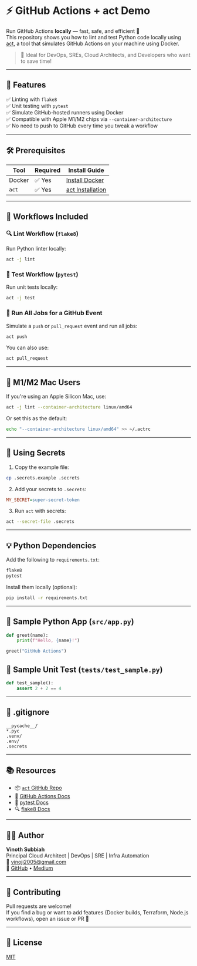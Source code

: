 # ⚡️ GitHub Actions + act Demo

Run GitHub Actions **locally** — fast, safe, and efficient 🚀  
This repository shows you how to lint and test Python code locally using [act](https://github.com/nektos/act), a tool that simulates GitHub Actions on your machine using Docker.

> 🎯 Ideal for DevOps, SREs, Cloud Architects, and Developers who want to save time!

---

## 📌 Features

✅ Linting with `flake8`  
✅ Unit testing with `pytest`  
✅ Simulate GitHub-hosted runners using Docker  
✅ Compatible with Apple M1/M2 chips via `--container-architecture`  
✅ No need to push to GitHub every time you tweak a workflow

---

## 🛠️ Prerequisites

| Tool    | Required | Install Guide                              |
|---------|----------|--------------------------------------------|
| Docker  | ✅ Yes    | [Install Docker](https://docs.docker.com/get-docker/) |
| `act`   | ✅ Yes    | [act Installation](https://github.com/nektos/act#installation) |

---

## 🧪 Workflows Included

### 🔍 Lint Workflow (`flake8`)
Run Python linter locally:

```bash
act -j lint
```

### 🧪 Test Workflow (`pytest`)
Run unit tests locally:

```bash
act -j test
```

### 🧠 Run All Jobs for a GitHub Event
Simulate a `push` or `pull_request` event and run all jobs:

```bash
act push
```

You can also use:

```bash
act pull_request
```

---

## 🍎 M1/M2 Mac Users

If you're using an Apple Silicon Mac, use:

```bash
act -j lint --container-architecture linux/amd64
```

Or set this as the default:

```bash
echo "--container-architecture linux/amd64" >> ~/.actrc
```

---

## 🔐 Using Secrets

1. Copy the example file:

```bash
cp .secrets.example .secrets
```

2. Add your secrets to `.secrets`:

```ini
MY_SECRET=super-secret-token
```

3. Run `act` with secrets:

```bash
act --secret-file .secrets
```

---

## 💡 Python Dependencies

Add the following to `requirements.txt`:

```txt
flake8
pytest
```

Install them locally (optional):

```bash
pip install -r requirements.txt
```

---

## 📝 Sample Python App (`src/app.py`)

```python
def greet(name):
    print(f"Hello, {name}!")

greet("GitHub Actions")
```

## 🧪 Sample Unit Test (`tests/test_sample.py`)

```python
def test_sample():
    assert 2 + 2 == 4
```

---

## 📄 .gitignore

```gitignore
__pycache__/
*.pyc
.venv/
.env/
.secrets
```

---

## 📚 Resources

- 📦 [`act` GitHub Repo](https://github.com/nektos/act)
- 📘 [GitHub Actions Docs](https://docs.github.com/en/actions)
- 🧪 [pytest Docs](https://docs.pytest.org/)
- 🔍 [flake8 Docs](https://flake8.pycqa.org/en/latest/)

---

## 👨‍💻 Author

**Vinoth Subbiah**  
Principal Cloud Architect | DevOps | SRE | Infra Automation  
📧 [vinoji2005@gmail.com](mailto:vinoji2005@gmail.com)  
🔗 [GitHub](https://github.com/vinoji2005) • [Medium](https://medium.com/@vinoji2005)

---

## 🤝 Contributing

Pull requests are welcome!  
If you find a bug or want to add features (Docker builds, Terraform, Node.js workflows), open an issue or PR 🚀

---

## 🏁 License

[MIT](LICENSE)
